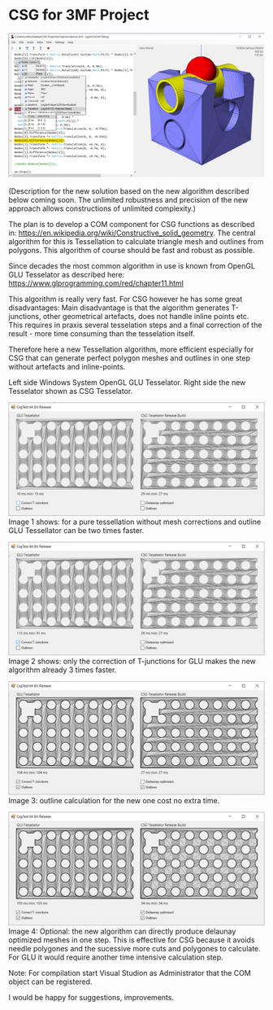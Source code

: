 # CSG for 3MF Project

![X](img/csg3mf.png)

(Description for the new solution based on the new algorithm described below coming soon. The unlimited robustness and precision of the new approach allows constructions of unlimited complexity.)

The plan is to develop a COM component for CSG functions as described in:
https://en.wikipedia.org/wiki/Constructive_solid_geometry.
The central algorithm for this is Tessellation to calculate triangle mesh and outlines from polygons.
This algorithm of course should be fast and robust as possible.

Since decades the most common algorithm in use is known from OpenGL GLU Tesselator as described here:
https://www.glprogramming.com/red/chapter11.html

This algorithm is really very fast. For CSG however he has some great disadvantages:
Main disadvantage is that the algorithm generates T-junctions, other geometrical artefacts, does not handle inline points etc.
This requires in praxis several tesselation steps and a final correction of the result - more time consuming than the tesselation itself.

Therefore here a new Tessellation algorithm, more efficient especially for CSG that can generate perfect polygon meshes and outlines in one step without artefacts and inline-points.

Left side Windows System OpenGL GLU Tesselator.
Right side the new Tesselator shown as CSG Tesselator. 
  
![A4](img/a4.png)
Image 1 shows: for a pure tessellation without mesh corrections and outline GLU Tessellator can be two times faster.  

![A3](img/a3.png)
Image 2 shows: only the correction of T-junctions for GLU makes the new algorithm already 3 times faster. 

![A2](img/a2.png)
Image 3: outline calculation for the new one cost no extra time.

![A1](img/a1.png)
Image 4: Optional: the new algorithm can directly produce delaunay optimized meshes in one step. This is effective for CSG because it avoids needle polygones and the sucessive more cuts and polygones to calculate. For GLU it would require another time intensive calculation step.

Note: For compilation start Visual Studion as Administrator that the COM object can be registered.

I would be happy for suggestions, improvements.